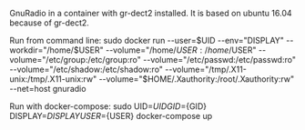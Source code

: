 GnuRadio in a container with gr-dect2 installed.
It is based on ubuntu 16.04 because of gr-dect2.

Run from command line:
sudo docker run --user=$UID --env="DISPLAY" --workdir="/home/$USER" --volume="/home/$USER:/home/$USER" --volume="/etc/group:/etc/group:ro" --volume="/etc/passwd:/etc/passwd:ro" --volume="/etc/shadow:/etc/shadow:ro" --volume="/tmp/.X11-unix:/tmp/.X11-unix:rw" --volume="$HOME/.Xauthority:/root/.Xauthority:rw" --net=host gnuradio

Run with docker-compose:
sudo UID=${UID} GID=${GID} DISPLAY=${DISPLAY} USER=${USER} docker-compose up

